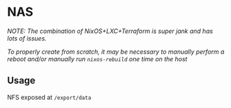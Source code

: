 # NAS

_NOTE: The combination of NixOS+LXC+Terraform is super jank and has lots of issues._

_To properly create from scratch, it may be necessary to manually perform a reboot and/or_
_manually run `nixos-rebuild` one time on the host_

## Usage

NFS exposed at `/export/data`